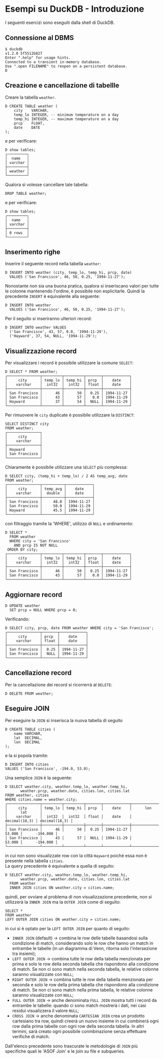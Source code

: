# Esempi su DuckDB - Introduzione

I seguenti esercizi sono eseguiti dalla shell di DuckDB.

## Connessione al DBMS

```ducksh
$ duckdb
v1.2.0 5f5512b827
Enter ".help" for usage hints.
Connected to a transient in-memory database.
Use ".open FILENAME" to reopen on a persistent database.
D
```

## Creazione e cancellazione di tabellle

Creare la tabella `weather`.

```ducksh
D CREATE TABLE weather (
    city    VARCHAR,
    temp_lo INTEGER, -- minimum temperature on a day
    temp_hi INTEGER, -- maximum temperature on a day
    prcp    FLOAT,
    date    DATE
);
```

e per verificare:

```ducksh
D show tables;
┌─────────┐
│  name   │
│ varchar │
├─────────┤
│ weather │
└─────────┘
```

Qualora si volesse cancellare tale tabella:

```ducksh
DROP TABLE weather;
```

e per verificare:

```ducksh
D show tables;
┌─────────┐
│  name   │
│ varchar │
├─────────┤
│ 0 rows  │
└─────────┘
```

## Inserimento righe

Inserire il seguente record nella tabella `weather`:

```ducksh
D INSERT INTO weather (city, temp_lo, temp_hi, prcp, date)
  VALUES ('San Francisco', 46, 50, 0.25, '1994-11-27');
```

Nonostante non sia una buona pratica, qualora si inseriscano valori per tutte le colonne mantenendo l'ordine, è possibile non esplicitarle.
Quindi la precedente `INSERT` è equivalente alla seguente:

```ducksh
D INSERT INTO weather
  VALUES ('San Francisco', 46, 50, 0.25, '1994-11-27');
```

Per il seguito si inseriranno ulteriori record:

```ducksh
D INSERT INTO weather VALUES
  ('San Francisco', 43, 57, 0.0, '1994-11-29'),
  ('Hayward', 37, 54, NULL, '1994-11-29');
```

## Visualizzazione record

Per visualizzare i record è possibile utilizzare la comune `SELECT`:

```ducksh
D SELECT * FROM weather;
┌───────────────┬─────────┬─────────┬───────┬────────────┐
│     city      │ temp_lo │ temp_hi │ prcp  │    date    │
│    varchar    │  int32  │  int32  │ float │    date    │
├───────────────┼─────────┼─────────┼───────┼────────────┤
│ San Francisco │      46 │      50 │  0.25 │ 1994-11-27 │
│ San Francisco │      43 │      57 │   0.0 │ 1994-11-29 │
│ Hayward       │      37 │      54 │  NULL │ 1994-11-29 │
└───────────────┴─────────┴─────────┴───────┴────────────┘
```

Per rimuovere le `city` duplicate è possibile utilizzare la `DISTINCT`:

```ducksh
SELECT DISTINCT city
FROM weather;
┌───────────────┐
│     city      │
│    varchar    │
├───────────────┤
│ Hayward       │
│ San Francisco │
└───────────────┘
```

Chiaramente è possibile utilizzare una `SELECT` più complessa:

```ducksh
D SELECT city, (temp_hi + temp_lo) / 2 AS temp_avg, date
FROM weather;
┌───────────────┬──────────┬────────────┐
│     city      │ temp_avg │    date    │
│    varchar    │  double  │    date    │
├───────────────┼──────────┼────────────┤
│ San Francisco │     48.0 │ 1994-11-27 │
│ San Francisco │     50.0 │ 1994-11-29 │
│ Hayward       │     45.5 │ 1994-11-29 │
└───────────────┴──────────┴────────────┘
```

con filtraggio tramite la  'WHERE', utilizzo di `NULL` e ordinamento:

```ducksh
D SELECT *
  FROM weather
  WHERE city = 'San Francisco'
    AND prcp IS NOT NULL
 ORDER BY city;
┌───────────────┬─────────┬─────────┬───────┬────────────┐
│     city      │ temp_lo │ temp_hi │ prcp  │    date    │
│    varchar    │  int32  │  int32  │ float │    date    │
├───────────────┼─────────┼─────────┼───────┼────────────┤
│ San Francisco │      46 │      50 │  0.25 │ 1994-11-27 │
│ San Francisco │      43 │      57 │   0.0 │ 1994-11-29 │
└───────────────┴─────────┴─────────┴───────┴────────────┘
```

## Aggiornare record

```ducksh
D UPDATE weather
  SET prcp = NULL WHERE prcp = 0;
```

Verificando:

```ducksh
D SELECT city, prcp, date FROM weather WHERE city = 'San Francisco';
┌───────────────┬───────┬────────────┐
│     city      │ prcp  │    date    │
│    varchar    │ float │    date    │
├───────────────┼───────┼────────────┤
│ San Francisco │  0.25 │ 1994-11-27 │
│ San Francisco │  NULL │ 1994-11-29 │
└───────────────┴───────┴────────────┘
```

## Cancellazione record

Per la cancellazione dei record si ricorrerrà al `DELETE`:

```ducksh
D DELETE FROM weather;
```

## Eseguire JOIN

Per eseguire la `JOIN` si inserisca la nuova tabella di seguito

```ducksh
D CREATE TABLE cities (
    name VARCHAR,
    lat  DECIMAL,
    lon  DECIMAL
);
```

e la si popola tramite:

```ducksh
D INSERT INTO cities
VALUES ('San Francisco', -194.0, 53.0);
```

Una semplice `JOIN` è la seguente:

```ducksh
D SELECT weather.city, weather.temp_lo, weather.temp_hi,
       weather.prcp, weather.date, cities.lon, cities.lat
FROM weather, cities
WHERE cities.name = weather.city;
┌───────────────┬─────────┬─────────┬───────┬────────────┬───────────────┬───────────────┐
│     city      │ temp_lo │ temp_hi │ prcp  │    date    │      lon      │      lat      │
│    varchar    │  int32  │  int32  │ float │    date    │ decimal(18,3) │ decimal(18,3) │
├───────────────┼─────────┼─────────┼───────┼────────────┼───────────────┼───────────────┤
│ San Francisco │      46 │      50 │  0.25 │ 1994-11-27 │        53.000 │      -194.000 │
│ San Francisco │      43 │      57 │  NULL │ 1994-11-29 │        53.000 │      -194.000 │
└───────────────┴─────────┴─────────┴───────┴────────────┴───────────────┴───────────────┘
```

in cui non sono visualizzate row con la città `Hayward` poiché essa non è presente nella tabella `cities`.\
La query precedente è equivalente a quella di seguito:

```ducksh
D SELECT weather.city, weather.temp_lo, weather.temp_hi,
       weather.prcp, weather.date, cities.lon, cities.lat
  FROM weather
  INNER JOIN cities ON weather.city = cities.name;
```

quindi, per ovviare al problema di non visualizzazione precedente, non si utilizzerà la `INNER JOIN` ma la `OUTER JOIN` come di seguito:

```ducksh
SELECT *
FROM weather
LEFT OUTER JOIN cities ON weather.city = cities.name;
```

in cui si è optato per la `LEFT OUTER JOIN` per quanto di seguito:

- `INNER JOIN` (default) -> combina le row delle tabelle basandosi sulla condizione di match, considerando solo le row che hanno un match in entrambe le tabelle (in un diagramma di Venn, ritorna solo l'intersezione tra insiemi);
- `LEFT OUTER JOIN` -> combina tutte le row della tabella menzionata per prima e solo le row della seconda tabella che rispondono alla condizione di match. Se non ci sono match nella seconda tabella, le relative colonne saranno visualizzate con `NULL`;
- `RIGHT OUTER JOIN` -> combina tutte le row della tabella menzionata per seconda e solo le row della prima tabella che rispondono alla condizione di match. Se non ci sono match nella prima tabella, le relative colonne saranno visualizzate  con `NULL`;
- `FULL OUTER JOIN` -> anche denominata `FULL JOIN` mostra tutti i record da entrambe le tabelle: quando ci sono match mostrerà i dati, nei casi residui visualizzera il valore `NULL`;
- `CROSS JOIN` -> anche denominata `CARTESIAN JOIN` crea un prodotto cartesiano tra row, quindi creerà un nuovo insieme in cui combinerà ogni row dalla prima tabelle con ogni row della seconda tabella. In altri termini, sarà creato ogni possibile conmbinazione senza effettuare verifiche di match.

Dall'elenco precedente sono trascurate le metodologie di `JOIN` più specifiche quali le 'ASOF Join' e le join su file e subqueries.
